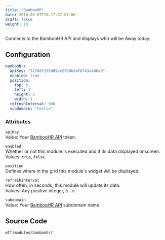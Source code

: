 ```yaml
---
title: "BambooHR"
date: 2018-05-07T20:17:37-07:00
draft: false
weight: 10
---
```


Connects to the BambooHR API and displays who will be Away today.

## Configuration

```yaml
bamboohr:
  apiKey: "3276d7155dd9ee27b8b14f8743a408a9"
  enabled: true
  position:
    top: 0
    left: 1
    height: 2
    width: 1
  refreshInterval: 900
  subdomain: "testco"
```

### Attributes

`apiKey` <br />
Value: Your <a href="https://www.bamboohr.com/api/documentation/">BambooHR API</a> token.

`enabled` <br />
Whether or not this module is executed and if its data displayed onscreen. <br />
Values: `true`, `false`.

`position` <br />
Defines where in the grid this module's widget will be displayed. <br />

`refreshInterval` <br />
How often, in seconds, this module will update its data. <br />
Values: Any positive integer, `0..n`.

`subdomain` <br />
Value: Your <a href="https://www.bamboohr.com/api/documentation/">BambooHR API</a> subdomain name.

## Source Code

```bash
wtf/modules/bamboohr/
```

